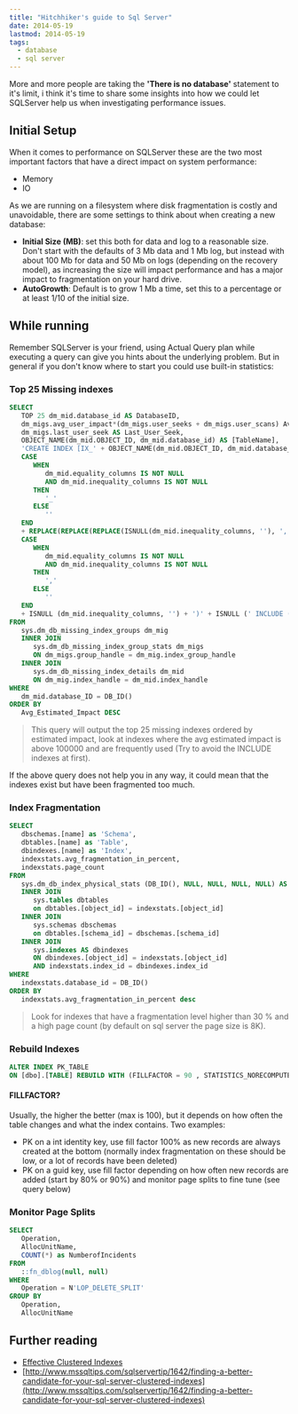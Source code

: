 ```yaml
---
title: "Hitchhiker's guide to Sql Server"
date: 2014-05-19
lastmod: 2014-05-19
tags:
  - database
  - sql server
---
```


More and more people are taking the **'There is no database'** statement to it's limit, i think it's time to share some insights into how we could let SQLServer help us when investigating performance issues.

## Initial Setup

When it comes to performance on SQLServer these are the two most important factors that have a direct impact on system performance:

- Memory
- IO

As we are running on a filesystem where disk fragmentation is costly and unavoidable, there are some settings to think about when creating a new database:

- **Initial Size (MB)**: set this both for data and log to a reasonable size. Don't start with the defaults of 3 Mb data and 1 Mb log, but instead with about 100 Mb for data and 50 Mb on logs (depending on the recovery model), as increasing the size will impact performance and has a major impact to fragmentation on your hard drive.
- **AutoGrowth**: Default is to grow 1 Mb a time, set this to a percentage or at least 1/10 of the initial size.

## While running

Remember SQLServer is your friend, using Actual Query plan while executing a query can give you hints about the underlying problem. But in general if you don't know where to start you could use built-in statistics:

### Top 25 Missing indexes

```sql
SELECT
   TOP 25 dm_mid.database_id AS DatabaseID,
   dm_migs.avg_user_impact*(dm_migs.user_seeks + dm_migs.user_scans) Avg_Estimated_Impact,
   dm_migs.last_user_seek AS Last_User_Seek,
   OBJECT_NAME(dm_mid.OBJECT_ID, dm_mid.database_id) AS [TableName],
   'CREATE INDEX [IX_' + OBJECT_NAME(dm_mid.OBJECT_ID, dm_mid.database_id) + '_' + REPLACE(REPLACE(REPLACE(ISNULL(dm_mid.equality_columns, ''), ', ', '_'), '[', ''), ']', '') +
   CASE
      WHEN
         dm_mid.equality_columns IS NOT NULL
         AND dm_mid.inequality_columns IS NOT NULL
      THEN
         '_'
      ELSE
         ''
   END
   + REPLACE(REPLACE(REPLACE(ISNULL(dm_mid.inequality_columns, ''), ', ', '_'), '[', ''), ']', '') + ']' + ' ON ' + dm_mid.statement + ' (' + ISNULL (dm_mid.equality_columns, '') +
   CASE
      WHEN
         dm_mid.equality_columns IS NOT NULL
         AND dm_mid.inequality_columns IS NOT NULL
      THEN
         ','
      ELSE
         ''
   END
   + ISNULL (dm_mid.inequality_columns, '') + ')' + ISNULL (' INCLUDE (' + dm_mid.included_columns + ')', '') AS Create_Statement
FROM
   sys.dm_db_missing_index_groups dm_mig
   INNER JOIN
      sys.dm_db_missing_index_group_stats dm_migs
      ON dm_migs.group_handle = dm_mig.index_group_handle
   INNER JOIN
      sys.dm_db_missing_index_details dm_mid
      ON dm_mig.index_handle = dm_mid.index_handle
WHERE
   dm_mid.database_ID = DB_ID()
ORDER BY
   Avg_Estimated_Impact DESC
```

> This query will output the top 25 missing indexes ordered by estimated impact, look at indexes where the avg estimated impact is above 100000 and are frequently used (Try to avoid the INCLUDE indexes at first).

If the above query does not help you in any way, it could mean that the indexes exist but have been fragmented too much.

### Index Fragmentation

```sql
SELECT
   dbschemas.[name] as 'Schema',
   dbtables.[name] as 'Table',
   dbindexes.[name] as 'Index',
   indexstats.avg_fragmentation_in_percent,
   indexstats.page_count
FROM
   sys.dm_db_index_physical_stats (DB_ID(), NULL, NULL, NULL, NULL) AS indexstats
   INNER JOIN
      sys.tables dbtables
      on dbtables.[object_id] = indexstats.[object_id]
   INNER JOIN
      sys.schemas dbschemas
      on dbtables.[schema_id] = dbschemas.[schema_id]
   INNER JOIN
      sys.indexes AS dbindexes
      ON dbindexes.[object_id] = indexstats.[object_id]
      AND indexstats.index_id = dbindexes.index_id
WHERE
   indexstats.database_id = DB_ID()
ORDER BY
   indexstats.avg_fragmentation_in_percent desc
```

> Look for indexes that have a fragmentation level higher than 30 % and a high page count (by default on sql server the page size is 8K).

### Rebuild Indexes

```sql
ALTER INDEX PK_TABLE
ON [dbo].[TABLE] REBUILD WITH (FILLFACTOR = 90 , STATISTICS_NORECOMPUTE = OFF)
```

#### FILLFACTOR?

Usually, the higher the better (max is 100), but it depends on how often the table changes and what the index contains. Two examples:

- PK on a int identity key, use fill factor 100% as new records are always created at the bottom (normally index fragmentation on these should be low, or a lot of records have been deleted)
- PK on a guid key, use fill factor depending on how often new records are added (start by 80% or 90%) and monitor page splits to fine tune (see query below)

### Monitor Page Splits

```sql
SELECT
   Operation,
   AllocUnitName,
   COUNT(*) as NumberofIncidents
FROM
   ::fn_dblog(null, null)
WHERE
   Operation = N'LOP_DELETE_SPLIT'
GROUP BY
   Operation,
   AllocUnitName
```

## Further reading

- [Effective Clustered Indexes](https://www.simple-talk.com/sql/learn-sql-server/effective-clustered-indexes)
- [http://www.mssqltips.com/sqlservertip/1642/finding-a-better-candidate-for-your-sql-server-clustered-indexes](http://www.mssqltips.com/sqlservertip/1642/finding-a-better-candidate-for-your-sql-server-clustered-indexes)
